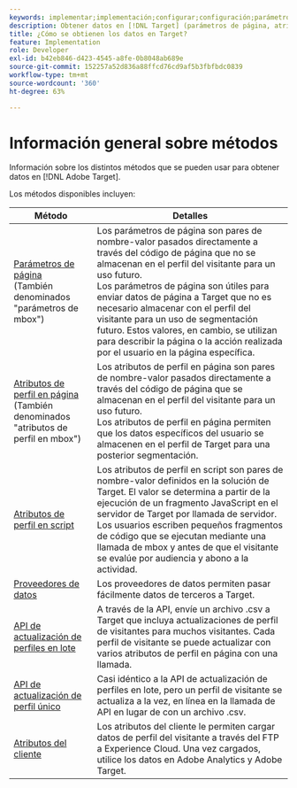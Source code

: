 ```yaml
---
keywords: implementar;implementación;configurar;configuración;parámetro de página;tomcat;codificación url;atributo de perfil de página;parámetro mbox;atributos de perfil en página;atributo de perfil en script;API de actualización de perfiles en lote;API de actualización de archivo único;atributos del cliente;proveedores de datos;proveedor de datos
description: Obtener datos en [!DNL Target] (parámetros de página, atributos de perfil, atributos de perfil de secuencia de comandos, proveedores de datos, API de actualización de perfiles únicos y masivos, atributos del cliente).
title: ¿Cómo se obtienen los datos en Target?
feature: Implementation
role: Developer
exl-id: b42eb846-d423-4545-a8fe-0b8048ab689e
source-git-commit: 152257a52d836a88ffcd76cd9af5b3fbfbdc0839
workflow-type: tm+mt
source-wordcount: '360'
ht-degree: 63%

---
```


# Información general sobre métodos

Información sobre los distintos métodos que se pueden usar para obtener datos en [!DNL Adobe Target].

Los métodos disponibles incluyen:

| Método | Detalles |
| --- | --- |
| [Parámetros de página](/help/main/c-implementing-target/c-considerations-before-you-implement-target/c-methods-to-get-data-into-target/page-parameters.md)<br>(También denominados &quot;parámetros de mbox&quot;) | Los parámetros de página son pares de nombre-valor pasados directamente a través del código de página que no se almacenan en el perfil del visitante para un uso futuro.<br>Los parámetros de página son útiles para enviar datos de página a Target que no es necesario almacenar con el perfil del visitante para un uso de segmentación futuro. Estos valores, en cambio, se utilizan para describir la página o la acción realizada por el usuario en la página específica. |
| [Atributos de perfil en página](/help/main/c-implementing-target/c-considerations-before-you-implement-target/c-methods-to-get-data-into-target/in-page-profile-attributes.md)<br>(También denominados &quot;atributos de perfil en mbox&quot;) | Los atributos de perfil en página son pares de nombre-valor pasados directamente a través del código de página que se almacenan en el perfil del visitante para un uso futuro.<br>Los atributos de perfil en página permiten que los datos específicos del usuario se almacenen en el perfil de Target para una posterior segmentación. |
| [Atributos de perfil en script](/help/main/c-implementing-target/c-considerations-before-you-implement-target/c-methods-to-get-data-into-target/script-profile-attributes.md) | Los atributos de perfil en script son pares de nombre-valor definidos en la solución de Target. El valor se determina a partir de la ejecución de un fragmento JavaScript en el servidor de Target por llamada de servidor.<br>Los usuarios escriben pequeños fragmentos de código que se ejecutan mediante una llamada de mbox y antes de que el visitante se evalúe por audiencia y abono a la actividad. |
| [Proveedores de datos](/help/main/c-implementing-target/c-considerations-before-you-implement-target/c-methods-to-get-data-into-target/data-providers.md) | Los proveedores de datos permiten pasar fácilmente datos de terceros a Target. |
| [API de actualización de perfiles en lote](/help/main/c-implementing-target/c-considerations-before-you-implement-target/c-methods-to-get-data-into-target/bulk-profile-update-api.md) | A través de la API, envíe un archivo .csv a Target que incluya actualizaciones de perfil de visitantes para muchos visitantes. Cada perfil de visitante se puede actualizar con varios atributos de perfil en página con una llamada. |
| [API de actualización de perfil único](/help/main/c-implementing-target/c-considerations-before-you-implement-target/c-methods-to-get-data-into-target/single-profile-update-api.md) | Casi idéntico a la API de actualización de perfiles en lote, pero un perfil de visitante se actualiza a la vez, en línea en la llamada de API en lugar de con un archivo .csv. |
| [Atributos del cliente](/help/main/c-implementing-target/c-considerations-before-you-implement-target/c-methods-to-get-data-into-target/customer-attributes.md) | Los atributos del cliente le permiten cargar datos de perfil del visitante a través del FTP a Experience Cloud. Una vez cargados, utilice los datos en Adobe Analytics y Adobe Target. |












